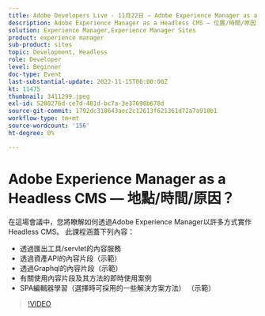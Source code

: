 ```yaml
---
title: Adobe Developers Live - 11月22日 — Adobe Experience Manager as a Headless CMS — 地點/時間/原因
description: Adobe Experience Manager as a Headless CMS — 位置/時間/原因？在此課程中，您將瞭解如何透過Adobe Experience Manager以多種方式實作Headless CMS。 此會議將涵蓋下列內容 — 透過匯出工具提供的內容服務/透過資產API的servlet內容片段（示範）透過Graphql的內容片段（示範）使用內容片段和其方法的一些即時使用案例SPA編輯器學習（選擇時的一些解決方案方法） （示範）
solution: Experience Manager,Experience Manager Sites
product: experience manager
sub-product: sites
topic: Development, Headless
role: Developer
level: Beginner
doc-type: Event
last-substantial-update: 2022-11-15T00:00:00Z
kt: 11475
thumbnail: 3411299.jpeg
exl-id: 5280276d-ce7d-401d-bc7a-3e37698b678d
source-git-commit: 1792dc318643aec2c12613f621361d72a7a918b1
workflow-type: tm+mt
source-wordcount: '156'
ht-degree: 0%

---
```


# Adobe Experience Manager as a Headless CMS — 地點/時間/原因？

在這場會議中，您將瞭解如何透過Adobe Experience Manager以許多方式實作Headless CMS。 此課程涵蓋下列內容：

* 透過匯出工具/servlet的內容服務
* 透過資產API的內容片段（示範）
* 透過Graphql的內容片段（示範）
* 有關使用內容片段及其方法的即時使用案例
* SPA編輯器學習（選擇時可採用的一些解決方案方法） （示範）

>[!VIDEO](https://video.tv.adobe.com/v/3411299/?quality=12&learn=on)
